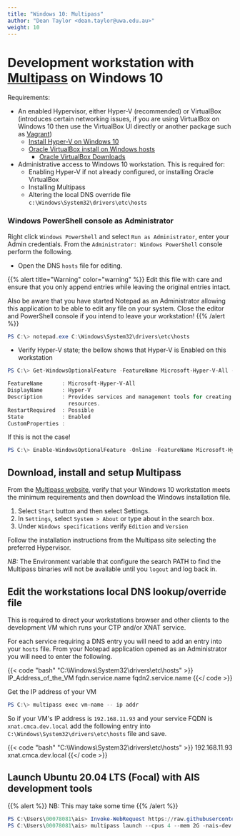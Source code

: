 ```yaml
---
title: "Windows 10: Multipass"
author: "Dean Taylor <dean.taylor@uwa.edu.au>"
weight: 10
---
```

# Development workstation with [Multipass](https://multipass.run/) on Windows 10

Requirements:

* An enabled Hypervisor, either Hyper-V (recommended) or VirtualBox (introduces certain networking issues, if you are using VirtualBox on Windows 10 then use the VirtualBox UI directly or another package such as [Vagrant](https://www.vagrantup.com/))
  * [Install Hyper-V on Windows 10](https://docs.microsoft.com/en-us/virtualization/hyper-v-on-windows/quick-start/enable-hyper-v)
  * [Oracle VirtualBox install on Windows hosts](https://www.virtualbox.org/manual/UserManual.html#installation_windows)
    * [Oracle VirtualBox Downloads](https://www.virtualbox.org/wiki/Downloads)
* Administrative access to Windows 10 workstation. This is required for:
  * Enabling Hyper-V if not already configured, or installing Oracle VirtualBox
  * Installing Multipass
  * Altering the local DNS override file `c:\Windows\System32\drivers\etc\hosts`

### Windows PowerShell console as Administrator

Right click `Windows PowerShell` and select `Run as Administrator`, enter your Admin credentials. From the `Administrator: Windows PowerShell` console perform the following.

* Open the DNS `hosts` file for editing.

{{% alert title="Warning" color="warning" %}}
Edit this file with care and ensure that you only append entries while leaving the original entries intact.

Also be aware that you have started Notepad as an Administrator allowing this application to be able to edit any file on your system. Close the editor and PowerShell console if you intend to leave your workstation!
{{% /alert %}}

```powershell
PS C:\> notepad.exe C:\Windows\System32\drivers\etc\hosts
```

* Verify Hyper-V state; the bellow shows that Hyper-V is Enabled on this workstation

```powershell
PS C:\> Get-WindowsOptionalFeature -FeatureName Microsoft-Hyper-V-All -Online

FeatureName      : Microsoft-Hyper-V-All
DisplayName      : Hyper-V
Description      : Provides services and management tools for creating and running virtual machines and their
                   resources.
RestartRequired  : Possible
State            : Enabled
CustomProperties :
```

  If this is not the case!

```powershell
PS C:\> Enable-WindowsOptionalFeature -Online -FeatureName Microsoft-Hyper-V -All
```

## Download, install and setup Multipass

From the [Multipass website](https://multipass.run/), verify that your Windows 10 workstation meets the minimum requirements and then download the Windows installation file.

1. Select `Start` button and then select Settings.
2. In `Settings`, select `System > About` or type about in the search box.
3. Under `Windows specifications` verify `Edition` and `Version`

Follow the installation instructions from the Multipass site selecting the preferred Hypervisor.

*NB:* The Environment variable that configure the search PATH to find the Multipass binaries will not be available until you `logout` and log back in.

## Edit the workstations local DNS lookup/override file

This is required to direct your workstations browser and other clients to the development VM which runs your CTP and/or XNAT service.

For each service requiring a DNS entry you will need to add an entry into your `hosts` file. From your Notepad application opened as an Administrator you will need to enter the following.

{{< code "bash" "C:\Windows\System32\drivers\etc\hosts" >}}
IP_Address_of_the_VM	fqdn.service.name fqdn2.service.name
{{</ code >}}

Get the IP address of your VM

```powershell
PS C:\> multipass exec vm-name -- ip addr
```

So if your VM's IP address is `192.168.11.93` and your service FQDN is `xnat.cmca.dev.local` add the following entry into `C:\Windows\System32\drivers\etc\hosts` file and save.

{{< code "bash" "C:\Windows\System32\drivers\etc\hosts" >}}
192.168.11.93	xnat.cmca.dev.local
{{</ code >}}
## Launch Ubuntu 20.04 LTS (Focal) with AIS development tools

{{% alert %}}
NB: This may take some time
{{% /alert %}}

```powershell
PS C:\Users\00078081\ais> Invoke-WebRequest https://raw.githubusercontent.com/Australian-Imaging-Service/charts/main/contrib/cloud-init/user-data-dev-microk8s.yaml -OutFile user-data-dev-microk8s.yaml
PS C:\Users\00078081\ais> multipass launch --cpus 4 --mem 2G -nais-dev --cloud-init .\user-data-dev-microk8s.yaml
```
